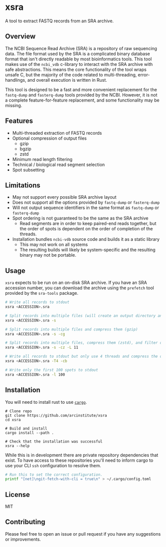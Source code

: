 # xsra

A tool to extract FASTQ records from an SRA archive.

## Overview

The NCBI Sequence Read Archive (SRA) is a repository of raw sequencing data.
The file format used by the SRA is a complicated binary database format that isn't directly readable by most bioinformatics tools.
This tool makes use of the `ncbi_vdb` c-library to interact with the SRA archive with safe abstractions.
This means the core functionality of the tool wraps unsafe C, but the majority of the code related to multi-threading, error-handlings, and overall execution is written in Rust.

This tool is designed to be a fast and more convenient replacement for the `fastq-dump` and `fasterq-dump` tools provided by the NCBI.
However, it is not a complete feature-for-feature replacement, and some functionality may be missing.

## Features

- Multi-threaded extraction of FASTQ records
- Optional compression of output files
  - gzip
  - bgzip
  - zstd
- Minimum read length filtering
- Technical / biological read segment selection
- Spot subsetting

## Limitations

- May not support every possible SRA archive layout
- Does not support all the options provided by `fastq-dump` or `fasterq-dump`
- Will not output sequence identifiers in the same format as `fastq-dump` or `fasterq-dump`
- Spot ordering is not guaranteed to be the same as the SRA archive
  - Read segments are in order to keep paired-end reads together, but the order of spots is dependent on the order of completion of the threads.
- Installation bundles `ncbi-vdb` source code and builds it as a static library
  - This may not work on all systems
  - The resulting builds will likely be system-specific and the resulting binary may not be portable.

## Usage

`xsra` expects to be run on an on-disk SRA archive.
If you have an SRA accession number, you can download the archive using the `prefetch` tool provided by the `sra-tools` package.

```bash
# Write all records to stdout
xsra <ACCESSION>.sra

# Split records into multiple files (will create an output directory and write files there)
xsra <ACCESSION>.sra -s

# Split records into multiple files and compress them (gzip)
xsra <ACCESSION>.sra -s -cg

# Split records into multiple files, compress them (zstd), and filter out reads shorter than 11bp
xsra <ACCESSION>.sra -s -cz -L 11

# Write all records to stdout but only use 4 threads and compress the output (bgzip)
xsra <ACCESSION>.sra -T4 -cb

# Write only the first 100 spots to stdout
xsra <ACCESSION>.sra -l 100
```

## Installation

You will need to install rust to use [`cargo`](https://rustup.rs/).

```
# Clone repo
git clone https://github.com/arcinstitute/xsra
cd xsra

# Build and install
cargo install --path .

# Check that the installation was successful
xsra --help
```

While this is in development there are private repository dependencies that exist.
To have access to these repositories you'll need to inform cargo to use your CLI `ssh` configuration to resolve them.

```bash
# Run this to set the correct configuration.
printf "[net]\ngit-fetch-with-cli = true\n" > ~/.cargo/config.toml
```

## License

MIT

## Contributing

Please feel free to open an issue or pull request if you have any suggestions or improvements.
